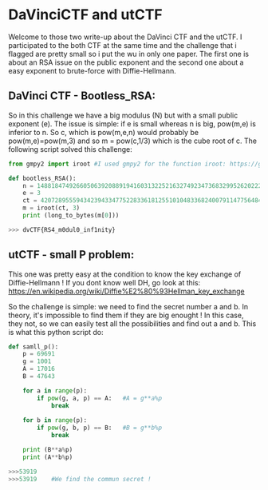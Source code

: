 # DaVinciCTF and utCTF

Welcome to those two write-up about the DaVinci CTF and the utCTF.
I participated to the both CTF at the same time and the challenge that i flagged are pretty small so i put the wu in only one paper.
The first one is about an RSA issue on the public exponent and the second one about a easy exponent to brute-force with Diffie-Hellmann.


## DaVinci CTF - Bootless_RSA:

So in this challenge we have a big modulus (N) but with a small public exponent (e).
The issue is simple: if e is small whereas n is big, pow(m,e) is inferior to n. So c, which is pow(m,e,n) would probably be pow(m,e)=pow(m,3) and so m = pow(c,1/3) which is the cube root of c.
The following script solved this challenge:

```py
from gmpy2 import iroot #I used gmpy2 for the function iroot: https://gmpy2.readthedocs.io/en/latest/mpz.html

def bootless_RSA():
    n = 148818474926605063920889194160313225216327492347368329952620222220173505969004341728021623813340175402441807560635794342531823708335067243413446678485411066531733814714571491348985375389581214154895499404668547123130986872208497176485731000235899479072455273651103419116166704826517589143262273754343465721499
    e = 3
    ct = 4207289555943423943347752283361812551010483368240079114775648492647342981294466041851391508960558500182259304840957212211627194015260673748342757900843998300352612100260598133752360374373
    m = iroot(ct, 3)
    print (long_to_bytes(m[0]))

>>> dvCTF{RS4_m0dul0_inf1nity}
```

## utCTF - small P problem:

This one was pretty easy at the condition to know the key exchange of Diffie-Hellmann ! If you dont know well DH, go look at this: https://en.wikipedia.org/wiki/Diffie%E2%80%93Hellman_key_exchange

So the challenge is simple: we need to find the secret number a and b. In theory, it's impossible to find them if they are big enought !
In this case, they not, so we can easily test all the possibilities and find out a and b.
This is what this python script do:

```py
def samll_p():
    p = 69691
    g = 1001
    A = 17016
    B = 47643

    for a in range(p):
        if pow(g, a, p) == A:   #A = g**a%p
            break
    
    for b in range(p):
        if pow(g, b, p) == B:   #B = g**b%p
            break

    print (B**a%p)
    print (A**b%p)

>>>53919
>>>53919    #We find the commun secret !
```
